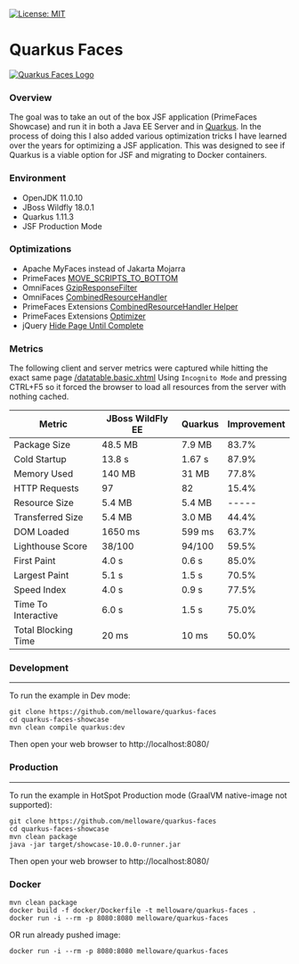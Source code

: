 [![License: MIT](https://img.shields.io/badge/License-MIT-yellow.svg)](https://opensource.org/licenses/MIT)

Quarkus Faces
==========================

[![Quarkus Faces Logo](https://github.com/melloware/quarkus-faces/blob/main/src/site/QuarkusFaces.svg)](https://github.com/melloware/quarkus-faces)

### Overview

The goal was to take an out of the box JSF application (PrimeFaces Showcase) and run it in both a Java EE Server and in [Quarkus](https://quarkus.io/).
In the process of doing this I also added various optimization tricks I have learned over the years for optimizing a JSF application.
This was designed to see if Quarkus is a viable option for JSF and migrating to Docker containers.

### Environment
- OpenJDK 11.0.10
- JBoss Wildfly 18.0.1
- Quarkus 1.11.3
- JSF Production Mode

### Optimizations
- Apache MyFaces instead of Jakarta Mojarra
- PrimeFaces [MOVE_SCRIPTS_TO_BOTTOM](https://primefaces.github.io/primefaces/10_0_0/#/gettingstarted/configuration?id=configuration)
- OmniFaces [GzipResponseFilter](https://showcase.omnifaces.org/filters/GzipResponseFilter)
- OmniFaces [CombinedResourceHandler](https://showcase.omnifaces.org/resourcehandlers/CombinedResourceHandler)
- PrimeFaces Extensions [CombinedResourceHandler Helper](https://github.com/primefaces-extensions/primefaces-extensions/issues/293) 
- PrimeFaces Extensions [Optimizer](https://github.com/primefaces-extensions/resources-optimizer-maven-plugin)
- jQuery [Hide Page Until Complete](https://stackoverflow.com/questions/9550760/hide-page-until-everything-is-loaded-advanced/28129691#28129691)

### Metrics

The following client and server metrics were captured while hitting the exact same page [/datatable.basic.xhtml](https://www.primefaces.org/showcase/ui/data/datatable/basic.xhtml)
Using `Incognito Mode` and pressing CTRL+F5 so it forced the browser to load all resources from the server with nothing cached.

Metric                | JBoss WildFly EE | Quarkus       | Improvement    |
----------------------| ---------------  | ------------- |----------------|
Package Size          | 48.5 MB          | 7.9 MB        | 83.7%          |
Cold Startup          | 13.8 s           | 1.67 s        | 87.9%          |
Memory Used           | 140 MB           | 31 MB         | 77.8%          |
HTTP Requests         | 97               | 82            | 15.4%          |
Resource Size         | 5.4 MB           | 5.4 MB        | -----          |
Transferred Size      | 5.4 MB           | 3.0 MB        | 44.4%          |
DOM Loaded            | 1650 ms          | 599 ms        | 63.7%          |
Lighthouse Score      | 38/100           | 94/100        | 59.5%          |
First Paint           | 4.0 s            | 0.6 s         | 85.0%          |
Largest Paint         | 5.1 s            | 1.5 s         | 70.5%          |
Speed Index           | 4.0 s            | 0.9 s         | 77.5%          |
Time To Interactive   | 6.0 s            | 1.5 s         | 75.0%          |
Total Blocking Time   | 20 ms            | 10 ms         | 50.0%          |

### Development

***
To run the example in Dev mode:

```
git clone https://github.com/melloware/quarkus-faces
cd quarkus-faces-showcase
mvn clean compile quarkus:dev
```

Then open your web browser to http://localhost:8080/

### Production

***
To run the example in HotSpot Production mode (GraalVM native-image not supported):

```
git clone https://github.com/melloware/quarkus-faces
cd quarkus-faces-showcase
mvn clean package
java -jar target/showcase-10.0.0-runner.jar
```

Then open your web browser to http://localhost:8080/

### Docker

```
mvn clean package 
docker build -f docker/Dockerfile -t melloware/quarkus-faces . 
docker run -i --rm -p 8080:8080 melloware/quarkus-faces
```

OR run already pushed image:
```
docker run -i --rm -p 8080:8080 melloware/quarkus-faces
```